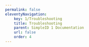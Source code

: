 ```yaml
---
permalink: false
eleventyNavigation:
    key: 1/Troubleshooting
    title: Troubleshooting
    parent: SimpleID 1 Documentation
    url: false
    order: 4
---
```

